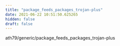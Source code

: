 ```yaml
---
title: "package_feeds_packages_trojan-plus"
date: 2021-06-22 10:51:50.625265
hidden: false
draft: false
---
```


ath79/generic/package_feeds_packages_trojan-plus

